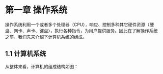 # 第一章 操作系统

操作系统利用一个或者多个处理器（CPU），响应、控制多种其它硬件资源（硬盘、网卡、声卡、键盘），执行各种指令，为用户提供服务。因此在了解操作系统之前，我们先来介绍下计算机系统的组成。

## 1.1 计算机系统

从整体来看，计算机的组成结构如图：

